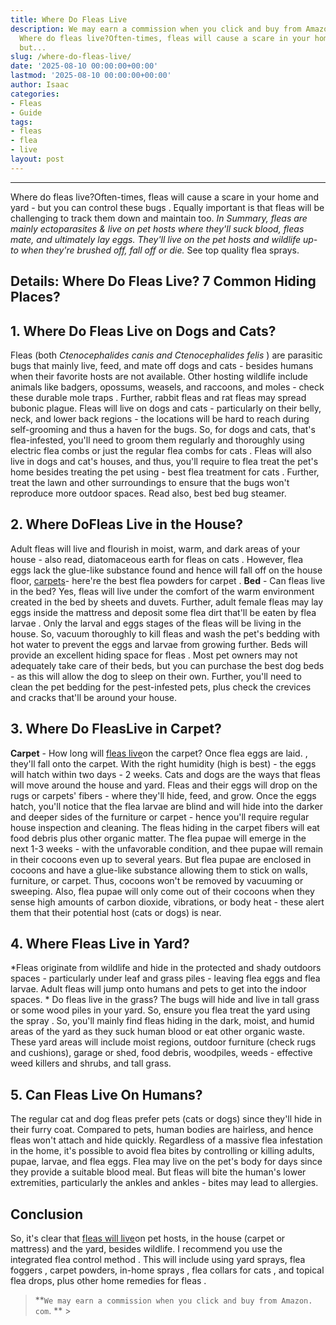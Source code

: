 ```yaml
---
title: Where Do Fleas Live
description: We may earn a commission when you click and buy from Amazon.com.  ---
  Where do fleas live?Often-times, fleas will cause a scare in your home and yard
  but...
slug: /where-do-fleas-live/
date: '2025-08-10 00:00:00+00:00'
lastmod: '2025-08-10 00:00:00+00:00'
author: Isaac
categories:
- Fleas
- Guide
tags:
- fleas
- flea
- live
layout: post
---
```

---
Where do fleas live?Often-times, fleas will cause a scare in your home and yard - but you can control these bugs . Equally important is that fleas will be challenging to track them down and maintain too. *In Summary, fleas are mainly ectoparasites & live on pet hosts where they'll suck blood, fleas mate, and ultimately lay eggs. They'll live on the pet hosts and wildlife up-to when they're brushed off, fall off or die.*
See top quality flea sprays.

## Details: Where Do Fleas Live? 7 Common Hiding Places?

## 1. Where Do Fleas Live on Dogs and Cats?
Fleas (both *Ctenocephalides canis and Ctenocephalides felis* ) are parasitic bugs that mainly live, feed, and mate off dogs and cats - besides humans when their favorite hosts are not available. Other hosting wildlife include animals like badgers, opossums, weasels, and raccoons, and moles - check these durable mole traps . Further, rabbit fleas and rat fleas may spread bubonic plague.
Fleas will live on dogs and cats - particularly on their belly, neck, and lower back regions - the locations will be hard to reach during self-grooming and thus a haven for the bugs. So, for dogs and cats, that's flea-infested, you'll need to groom them regularly and thoroughly using electric flea combs or just the regular flea combs for cats .
Fleas will also live in dogs and cat's houses, and thus, you'll require to flea treat the pet's home besides treating the pet using - best flea treatment for cats . Further, treat the lawn and other surroundings to ensure that the bugs won't reproduce more outdoor spaces. Read also, best bed bug steamer.

## 2. Where DoFleas Live in the House?
Adult fleas will live and flourish in moist, warm, and dark areas of your house - also read, diatomaceous earth for fleas on cats . However, flea eggs lack the glue-like substance found and hence will fall off on the house floor, [carpets](https://pestpolicy.com/can-fleas-live-in-carpets/)- here're the best flea powders for carpet . **Bed** - Can fleas live in the bed? Yes, fleas will live under the comfort of the warm environment created in the bed by sheets and duvets.
Further, adult female fleas may lay eggs inside the mattress and deposit some flea dirt that'll be eaten by flea larvae . Only the larval and eggs stages of the fleas will be living in the house. So, vacuum thoroughly to kill fleas and wash the pet's bedding with hot water to prevent the eggs and larvae from growing further. Beds will provide an excellent hiding space for fleas .
Most pet owners may not adequately take care of their beds, but you can purchase the best dog beds - as this will allow the dog to sleep on their own. Further, you'll need to clean the pet bedding for the pest-infested pets, plus check the crevices and cracks that'll be around your house.

## 3. Where Do FleasLive in Carpet?
**Carpet** - How long will [fleas live](https://pestpolicy.com/can-fleas-live-on-clothes/)on the carpet? Once flea eggs are laid. , they'll fall onto the carpet. With the right humidity (high is best) - the eggs will hatch within two days - 2 weeks. Cats and dogs are the ways that fleas will move around the house and yard. Fleas and their eggs will drop on the rugs or carpets' fibers - where they'll hide, feed, and grow.
Once the eggs hatch, you'll notice that the flea larvae are blind and will hide into the darker and deeper sides of the furniture or carpet - hence you'll require regular house inspection and cleaning. The fleas hiding in the carpet fibers will eat food debris plus other organic matter. The flea pupae will emerge in the next 1-3 weeks - with the unfavorable condition, and thee pupae will remain in their cocoons even up to several years.
But flea pupae are enclosed in cocoons and have a glue-like substance allowing them to stick on walls, furniture, or carpet. Thus, cocoons won't be removed by vacuuming or sweeping. Also, flea pupae will only come out of their cocoons when they sense high amounts of carbon dioxide, vibrations, or body heat - these alert them that their potential host (cats or dogs) is near.

## 4. Where Fleas Live in Yard?
*Fleas originate from wildlife and hide in the protected and shady outdoors spaces - particularly under leaf and grass piles - leaving flea eggs and flea larvae. Adult fleas will jump onto humans and pets to get into the indoor spaces. * Do fleas live in the grass? The bugs will hide and live in tall grass or some wood piles in your yard. So, ensure you flea treat the yard using the spray .
So, you'll mainly find fleas hiding in the dark, moist, and humid areas of the yard as they suck human blood or eat other organic waste. These yard areas will include moist regions, outdoor furniture (check rugs and cushions), garage or shed, food debris, woodpiles, weeds - effective weed killers and shrubs, and tall grass.

## **5. Can Fleas Live On Humans?**
The regular cat and dog fleas prefer pets (cats or dogs) since they'll hide in their furry coat. Compared to pets, human bodies are hairless, and hence fleas won't attach and hide quickly. Regardless of a massive flea infestation in the home, it's possible to avoid flea bites by controlling or killing adults, pupae, larvae, and flea eggs. Flea may live on the pet's body for days since they provide a suitable blood meal.
But fleas will bite the human's lower extremities, particularly the ankles and ankles - bites may lead to allergies.

## Conclusion
So, it's clear that [fleas will live](https://pestpolicy.com/can-fleas-live-in-human-hair/)on pet hosts, in the house (carpet or mattress) and the yard, besides wildlife. I recommend you use the integrated flea control method . This will include using yard sprays, flea foggers , carpet powders, in-home sprays , flea collars for cats , and topical flea drops, plus other home remedies for fleas .

> **`We may earn a commission when you click and buy from Amazon. com`. ** >